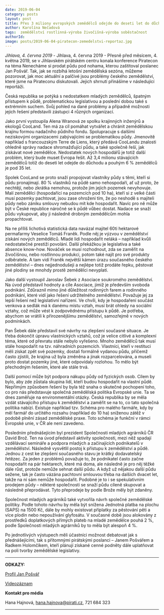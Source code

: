 ```yaml
---
date: 2019-06-04
category: posts
layout: post
title: Přes 3 miliony evropských zemědělců odejde do deseti let do důchodu. Nahradí je někdo?
author: Karolína Nečadová
tags:  zemědělství rostlinná-výroba živočišná-výroba soběstačnost 
authorId:     
image: posts/2019-06-04-piratecon-zemedelstvi-reportaz.jpg
---
```


*Jihlava, 4. června 2019* - Jihlava, 4. června 2019 -  Přesně před měsícem, 4. května 2019, se v Jihlavském pirátském centru konala konference Piratecon na téma Nenecháme si prodat půdu pod nohama, kterou zaštitoval poslanec Jan Pošvář. Tak, jak se rozbíhá letošní zemědělská sezóna, můžeme pozorovat, jak moc aktuální a palčivé jsou problémy českého zemědělství, které jsme na Pirateconu diskutovali. Jejich shrnutí přinášíme v následující reportáži. 

Česká republika se potýká s nedostatkem mladých zemědělců, špatným přístupem k půdě, problematickou legislativou a poslední dobou také s extrémním suchem. Svůj pohled na dané problémy a případně možnosti jejich řešení představili zástupci 4 různých organizací. 

Jako první vystoupila Alena Wranová ze spolku krajinných inženýrů a ekologů CooLand. Ten má za cíl pomáhat vytvářet a chránit zemědělskou krajinu formou nadačního půdního fondu. Spolupracuje s dalšími neziskovými organizacemi zabývajícími se problematikou půdy. Jmenovitě například s francouzským Terre de Liens, který předává CooLandu znalosti ohledně správy nadace shromažďující půdu, a také společně řeší, jak získávat nové zemědělce. Nedostatek nových hospodářů je totiž další problém, který bude muset Evropa řešit. Až 3,4 milionu stávajících zemědělců totiž do deseti let odejde do důchodu a pouhým 6 % zemědělců je pod 35 let. 

Spolek CooLand se proto snaží propojovat vlastníky půdy s těmi, kteří si půdu pronajímají. 80 % vlastníků na půdě samo nehospodaří, ať už proto, že nechtějí, nebo zkrátka nemohou, protože jim jejich pozemek nevyhovuje. Malí zemědělci (hospodařící na pozemcích pod 10 ha), kteří si z velké části musí pozemky pachtovat, jsou zase ohroženi tím, že po neshodě s majiteli půdy nebo zániku smlouvy nebudou mít kde hospodařit. Navíc pro ně může být v České republice náročné se k půdě vůbec dostat. Nadace se snaží půdu vykupovat, aby ji následně drobným zemědělcům mohla propachtovat.

Na ne příliš lichotivá statistická data navázal majitel 60ti hektarové permafarmy Veselice Tomáš Franěk. Podle něj je výzvou v zemědělství získání nových zemědělců. Mladé lidi hospodařit neláká – například kvůli nedostatečné prestiži povolání. Další překážkou je legislativa a také absence know-how. Nováček se musí rozhodnout, zda se zaměřit na živočišnou, nebo rostlinnou produkci, potom také najít pro své produkty odběratele. A tam vidí Franěk největší kámen úrazu současného českého zemědělství – dnes nejjednodušeji a nejlépe totiž prodáte řepku, pěstovat jiné plodiny se mnohdy prostě zemědělci nevyplatí. 

Jako další vystoupil Jaroslav Šebek z Asociace soukromého zemědělství. Na úvod představil hodnoty a cíle Asociace, jimiž je především svoboda podnikání. Zdůraznil mimo jiné důležitost rodinných farem a rodinného podnikání, které vidí jako řešení udržitelného zemědělství. Považuje jej za lepší řešení než legislativní nařízení. Ve chvíli, kdy je hospodaření součást venkova a sedlák má k danému místu vztah, musí brát ohledy na sociální vztahy, což může vést k zodpovědnému přístupu k půdě. Je potřeba, abychom se vrátili k přirozenějšímu zemědělství, samozřejmě v nových podmínkách. 

Pan Šebek dále představil své návrhy na zlepšení současné situace. Je třeba dokončit úpravu vlastnických vztahů, což je velice citlivé a komplexní téma, které od převratu stále nebylo vyřešeno. Mnoho zemědělců tak musí stále hospodařit na tzv. náhradních pozemcích. Vlastníci, kteří v restituci měli získat zpět své pozemky, dostali formálně vydanou půdu, přičemž často zjistili, že krajina už byla změněna a jinak rozparcelována, a museli proto dostat pozemky jiné, které odpovídaly rozlohou. To mělo být přechodným řešením, které ale stále trvá. 

Další pomocí může být podpora nákupu půdy od fyzických osob. Cílem by bylo, aby zde zůstala skupina lidí, kteří budou hospodařit na vlastní půdě. Nepřímým způsobem řešení by byla též snaha o skutečné pochopení toho, co pro nás představuje společná zemědělská politika Evropské unie. Ta se dnes zaměřuje na environmentální otázky. Česká republika by se měla vzdát stávajícího přístupu k zemědělství a zaměřit se na to, co tato společná politika nabízí. Existuje například tzv. Schéma pro malého farmáře, kdy by měl farmář do určitého rozsahu (například do 10 ha) sníženou zátěž v podobě plnění zásad zemědělské praxe. Toto schéma je funkční v rámci Evropské unie, v ČR ale není zavedeno. 

Posledním přednášejícím byl prezident Společnosti mladých agrárníků ČR David Brož. Ten na úvod představil aktivity společnosti, mezi něž spadají vzdělávací semináře a podpora mladých a začínajících podnikatelů v zemědělství. Následně vysvětlil postoj k přístupu k zemědělství a půdě. Jednou z cest ke zlepšení současného stavu je krátký dodavatelský řetězec. Za jeden z problémů považuje to, že podnikatel často začne hospodařit na pár hektarech, které má doma, ale následně je pro něj těžké dále růst, protože nemůže sehnat další půdu. A když už nějakou další půdu sežene, tak je často vázána pachtovní smlouvou třeba na dalších dvacet let, takže na ní sám nemůže hospodařit. Podobné je to i se spekulativním prodejem půdy – některé společnosti se snaží půdu cíleně skupovat a následně přeprodávat. Tyto přeprodeje by podle Brože měly být zdaněny. 

Společnost mladých agrárníků také vytvořila návrh společné zemědělské politiky. Podle tohoto návrhu by měla být snížena Jednotná platba na plochu (SAPS) na 1500 Kč, dále by mohly existovat příplatky za pěstování pěti a více plodin nebo nepoužívání glyfosátu. V současné době jsou alokovány z prostředků doplatkových přímých plateb na mladé zemědělce pouhá 2 %, podle Společnosti mladých agrárníků by to měla být alespoň 4 %.

Po jednotlivých výstupech měli účastníci možnost debatovat jak s přednášejícími, tak s přítomnými pirátskými poslanci – Janem Pošvářem a Radkem Holomčíkem, kteří plánují získané cenné podněty dále uplatňovat na poli tvorby zemědělské legislativy. 

---

**ODKAZY:**

[Profil Jan Pošvář](https://www.pirati.cz/lide/jan-posvar/)

[Videozáznam](https://www.youtube.com/watch?v=cAEyC3RNkFY)


**Kontakt pro média**

Hana Hajnová, hana.hajnova@pirati.cz, 721 684 323

---
